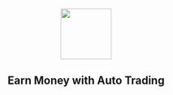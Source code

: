 <div align="center">
  <h3><img src="https://github.com/Tarikul-Islam-Anik/Animated-Fluent-Emojis/blob/master/Emojis/People%20with%20activities/Man%20Surfing%20Light%20Skin%20Tone.png" width="100" height="100"/></h3>
  <h2>Earn Money with Auto Trading</h2>
</div>
